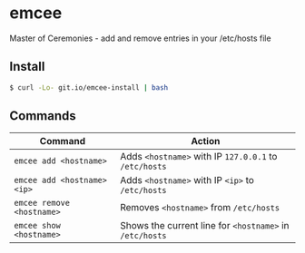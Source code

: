 # emcee
Master of Ceremonies - add and remove entries in your /etc/hosts file

## Install

```bash
$ curl -Lo- git.io/emcee-install | bash
```

## Commands

| Command | Action |
|---|---|
| `emcee add <hostname>` | Adds `<hostname>` with IP `127.0.0.1` to `/etc/hosts` |
| `emcee add <hostname> <ip>` | Adds `<hostname>` with IP `<ip>` to `/etc/hosts` |
| `emcee remove <hostname>` | Removes `<hostname>` from `/etc/hosts` |
| `emcee show <hostname>` | Shows the current line for `<hostname>` in `/etc/hosts` |
